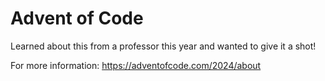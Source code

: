 # Advent of Code

Learned about this from a professor this year and wanted to give it a shot!

For more information:
https://adventofcode.com/2024/about
